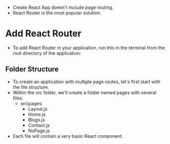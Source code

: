 - Create React App doesn't include page routing.
- React Router is the most popular solution.
# Add React Router
- To add React Router in your application, run this in the terminal from the root directory of the application:
## Folder Structure
- To create an application with multiple page routes, let's first start with the file structure.
- Within the src folder, we'll create a folder named pages with several files:
  - src\pages\:
    - Layout.js
    - Home.js
    - Blogs.js
    - Contact.js
    - NoPage.js
- Each file will contain a very basic React component.
